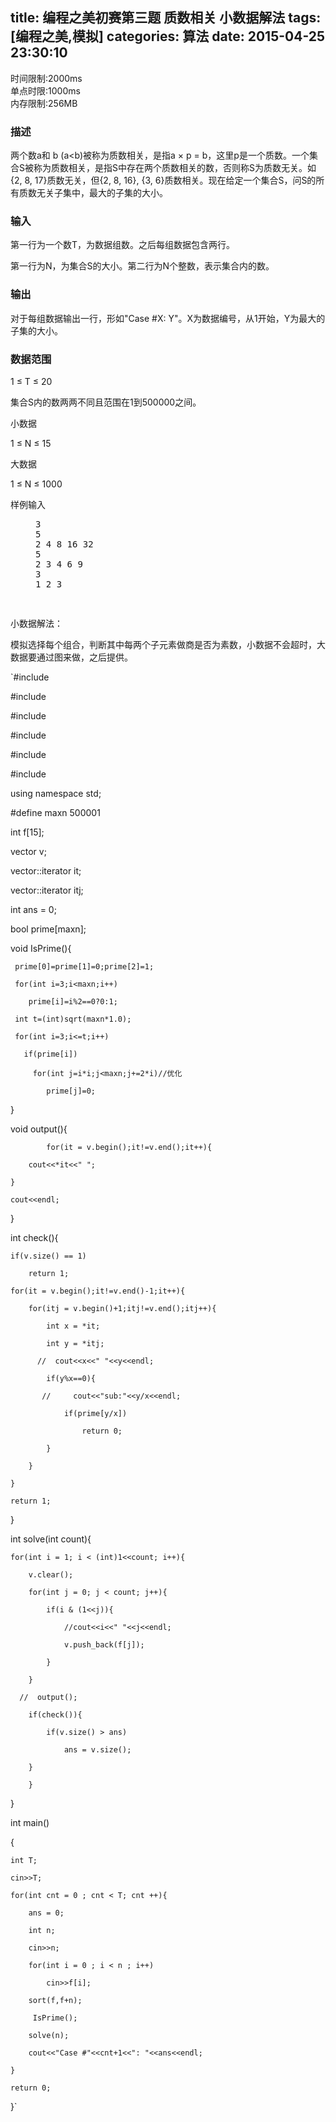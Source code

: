 title: 编程之美初赛第三题 质数相关 小数据解法
tags: [编程之美,模拟]
categories: 算法
date: 2015-04-25 23:30:10
---

<div class="limit"><div>时间限制:2000ms</div><div>单点时限:1000ms</div><div>内存限制:256MB</div></div><div>

### 描述

两个数a和 b (a<b)被称为质数相关，是指a × p = b，这里p是一个质数。一个集合S被称为质数相关，是指S中存在两个质数相关的数，否则称S为质数无关。如{2, 8, 17}质数无关，但{2, 8, 16}, {3, 6}质数相关。现在给定一个集合S，问S的所有质数无关子集中，最大的子集的大小。

### 输入

<!--more-->

第一行为一个数T，为数据组数。之后每组数据包含两行。

第一行为N，为集合S的大小。第二行为N个整数，表示集合内的数。

### 输出

对于每组数据输出一行，形如"Case #X: Y"。X为数据编号，从1开始，Y为最大的子集的大小。

### 数据范围

1 ≤ T ≤ 20

集合S内的数两两不同且范围在1到500000之间。

小数据

1 ≤ N ≤ 15

大数据

1 ≤ N ≤ 1000

</div><dl class="des"><dt>样例输入</dt><dd><pre>3
5
2 4 8 16 32
5
2 3 4 6 9
3
1 2 3

</pre></dd></dl><p>小数据解法：

模拟选择每个组合，判断其中每两个子元素做商是否为素数，小数据不会超时，大数据要通过图来做，之后提供。

`#include <iostream>

#include <cstdio>

#include <cstring>

#include <algorithm>

#include <vector>

#include <cmath>

using namespace std;

#define maxn 500001

int f[15];

vector<int> v;

vector<int>::iterator it;

vector<int>::iterator itj;

int ans = 0;

bool prime[maxn];

void IsPrime(){

     prime[0]=prime[1]=0;prime[2]=1;

     for(int i=3;i<maxn;i++)

        prime[i]=i%2==0?0:1;

     int t=(int)sqrt(maxn*1.0);

     for(int i=3;i<=t;i++)

       if(prime[i])

         for(int j=i*i;j<maxn;j+=2*i)//优化

            prime[j]=0;

}

void output(){

            for(it = v.begin();it!=v.end();it++){

        cout<<*it<<" ";

    }

    cout<<endl;

}

int check(){

    if(v.size() == 1)

        return 1;

    for(it = v.begin();it!=v.end()-1;it++){

        for(itj = v.begin()+1;itj!=v.end();itj++){

            int x = *it;

            int y = *itj;

          //  cout<<x<<" "<<y<<endl;

            if(y%x==0){

           //     cout<<"sub:"<<y/x<<endl;

                if(prime[y/x])

                    return 0;

            }

        }

    }

    return 1;

}

int solve(int count){

    for(int i = 1; i < (int)1<<count; i++){

        v.clear();

        for(int j = 0; j < count; j++){

            if(i & (1<<j)){

                //cout<<i<<" "<<j<<endl;

                v.push_back(f[j]);

            }

        }

      //  output();

        if(check()){

            if(v.size() > ans)

                ans = v.size();

        }

        }

}

int main()

{

    int T;

    cin>>T;

    for(int cnt = 0 ; cnt < T; cnt ++){

        ans = 0;

        int n;

        cin>>n;

        for(int i = 0 ; i < n ; i++)

            cin>>f[i];

        sort(f,f+n);

         IsPrime();

        solve(n);

        cout<<"Case #"<<cnt+1<<": "<<ans<<endl;

    }

    return 0;

}`